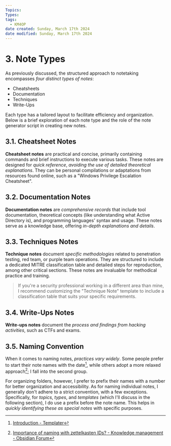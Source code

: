 ```yaml
---
Topics: 
Types: 
tags:
  - KM4OP
date created: Sunday, March 17th 2024
date modified: Sunday, March 17th 2024
---
```


# 3. Note Types

As previously discussed, the structured approach to notetaking encompasses *four distinct types of notes*:

- Cheatsheets
- Documentation
- Techniques
- Write-Ups

Each type has a tailored layout to facilitate efficiency and organization. Below is a brief exploration of each note type and the role of the note generator script in creating new notes.

## 3.1. Cheatsheet Notes

**Cheatsheet notes** are practical and concise, primarily containing commands and brief instructions to execute various tasks. These notes are designed for *quick reference*, *avoiding the use of detailed theoretical explanations*. They can be personal compilations or adaptations from resources found online, such as a "Windows Privilege Escalation Cheatsheet".

## 3.2. Documentation Notes

**Documentation notes** are *comprehensive records* that include tool documentation, theoretical concepts (like understanding what Active Directory is), and programming languages' syntax and usage. These notes serve as a knowledge base, offering *in-depth explanations and details*.

## 3.3. Techniques Notes

**Technique notes** document *specific methodologies* related to penetration testing, red team, or purple team operations. They are structured to include a dedicated MITRE classification table and detailed steps for reproduction, among other critical sections. These notes are invaluable for methodical practice and training.

> If you're a security professional working in a different area than mine, I recommend customizing the "Technique Note" template to include a classification table that suits your specific requirements.

## 3.4. Write-Ups Notes

**Write-ups notes** document the *process and findings from hacking activities*, such as CTFs and exams.

## 3.5. Naming Convention

When it comes to naming notes, *practices vary widely*. Some people prefer to start their note names with the date[^1], while others adopt a more relaxed approach[^2]; I fall into the second group.

For organizing folders, however, I prefer to prefix their names with a number for better organization and accessibility. As for naming individual notes, I generally don't adhere to a strict convention, with a few exceptions. Specifically, for *topics*, *types*, and *templates* (which I'll discuss in the following section), I do use a prefix before the note name. This helps in *quickly identifying these as special notes* with specific purposes.

[^1]: [Introduction - Templater](https://silentvoid13.github.io/Templater/introduction.html)
[^2]: [Importance of naming with zettelkasten IDs? - Knowledge management - Obsidian Forum](https://forum.obsidian.md/t/importance-of-naming-with-zettelkasten-ids/16140)